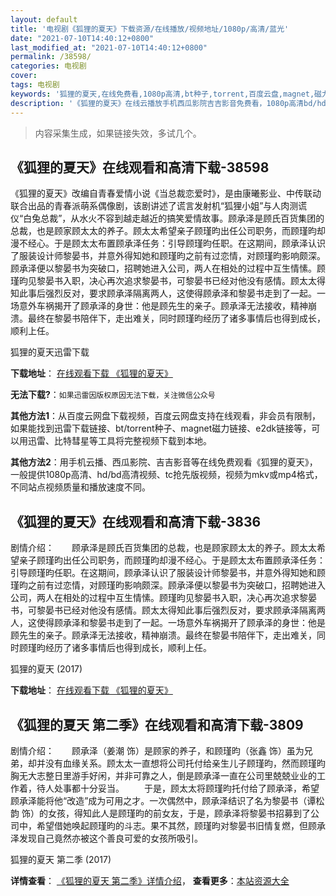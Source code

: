 ```yaml
---
layout: default
title: '电视剧《狐狸的夏天》下载资源/在线播放/视频地址/1080p/高清/蓝光'
date: "2021-07-10T14:40:12+0800"
last_modified_at: "2021-07-10T14:40:12+0800"
permalink: /38598/
categories: 电视剧
cover:
tags: 电视剧
keywords: '狐狸的夏天,在线免费看,1080p高清,bt种子,torrent,百度云盘,magnet,磁力链,迅雷下载资源'
description: '《狐狸的夏天》在线云播放手机西瓜影院吉吉影音免费看，1080p高清bd/hd未删减完整版和tc抢先枪版，mkv/mp4格式，附带bt/torrent种子、magnet/磁力链、百度云盘、网盘资源迅雷下载链接'
---
```


>内容采集生成，如果链接失效，多试几个。


## 《狐狸的夏天》在线观看和高清下载-38598

《狐狸的夏天》改编自青春爱情小说《当总裁恋爱时》，是由康曦影业、中传联动联合出品的青春派萌系偶像剧，该剧讲述了谎言发射机“狐狸小姐”与人肉测谎仪“白兔总裁”，从水火不容到越走越近的搞笑爱情故事。顾承泽是顾氏百货集团的总裁，也是顾家顾太太的养子。顾太太希望亲子顾瑾昀出任公司职务，而顾瑾昀却漫不经心。于是顾太太布置顾承泽任务：引导顾瑾昀任职。在这期间，顾承泽认识了服装设计师黎晏书，并意外得知她和顾瑾昀之前有过恋情，对顾瑾昀影响颇深。顾承泽便以黎晏书为突破口，招聘她进入公司，两人在相处的过程中互生情愫。顾瑾昀见黎晏书入职，决心再次追求黎晏书，可黎晏书已经对他没有感情。顾太太得知此事后强烈反对，要求顾承泽隔离两人，这使得顾承泽和黎晏书走到了一起。一场意外车祸揭开了顾承泽的身世：他是顾先生的亲子。顾承泽无法接收，精神崩溃。最终在黎晏书陪伴下，走出难关，同时顾瑾昀经历了诸多事情后也得到成长，顺利上任。


狐狸的夏天迅雷下载

**下载地址**： [在线观看下载 《狐狸的夏天》](https://www.993dy.com//vod-detail-id-26189.html) 


**无法下载?**：`如果迅雷因版权原因无法下载，关注微信公众号 `

**其他方法1**：从百度云网盘下载视频，百度云网盘支持在线观看，非会员有限制，如果能找到迅雷下载链接、bt/torrent种子、magnet磁力链接、e2dk链接等，可以用迅雷、比特彗星等工具将完整视频下载到本地。

**其他方法2**：用手机云播、西瓜影院、吉吉影音等在线免费观看《狐狸的夏天》，一般提供1080p高清、hd/bd高清视频、tc抢先版视频，视频为mkv或mp4格式，不同站点视频质量和播放速度不同。


## 《狐狸的夏天》在线观看和高清下载-3836

剧情介绍：　　顾承泽是顾氏百货集团的总裁，也是顾家顾太太的养子。顾太太希望亲子顾瑾昀出任公司职务，而顾瑾昀却漫不经心。于是顾太太布置顾承泽任务：引导顾瑾昀任职。在这期间，顾承泽认识了服装设计师黎晏书，并意外得知她和顾瑾昀之前有过恋情，对顾瑾昀影响颇深。顾承泽便以黎晏书为突破口，招聘她进入公司，两人在相处的过程中互生情愫。顾瑾昀见黎晏书入职，决心再次追求黎晏书，可黎晏书已经对他没有感情。顾太太得知此事后强烈反对，要求顾承泽隔离两人，这使得顾承泽和黎晏书走到了一起。一场意外车祸揭开了顾承泽的身世：他是顾先生的亲子。顾承泽无法接收，精神崩溃。最终在黎晏书陪伴下，走出难关，同时顾瑾昀经历了诸多事情后也得到成长，顺利上任。


狐狸的夏天 (2017)

**下载地址**： [在线观看下载 《狐狸的夏天》](https://www.btbtdy.me/btdy/dy10374.html) 


## 《狐狸的夏天 第二季》在线观看和高清下载-3809

剧情介绍：　　顾承泽（姜潮 饰）是顾家的养子，和顾瑾昀（张鑫 饰）虽为兄弟，却并没有血缘关系。顾太太一直想将公司托付给亲生儿子顾瑾昀，然而顾瑾昀胸无大志整日里游手好闲，并非可靠之人，倒是顾承泽一直在公司里兢兢业业的工作着，待人处事都十分妥当。 　　于是，顾太太将顾瑾昀托付给了顾承泽，希望顾承泽能将他“改造”成为可用之才。一次偶然中，顾承泽结识了名为黎晏书（谭松韵 饰）的女孩，得知此人是顾瑾昀的前女友，于是，顾承泽将黎晏书招募到了公司中，希望借她唤起顾瑾昀的斗志。果不其然，顾瑾昀对黎晏书旧情复燃，但顾承泽发现自己竟然亦被这个善良可爱的女孩所吸引。


狐狸的夏天 第二季 (2017)

**详情查看**： [《狐狸的夏天 第二季》详情介绍](/movie/3809/)， **查看更多**：[本站资源大全](/movie/t/all/)

